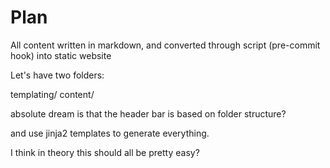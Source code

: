 # Plan

All content written in markdown, and converted through script (pre-commit hook) into static website

Let's have two folders:

templating/
content/

absolute dream is that the header bar is based on folder structure?

and use jinja2 templates to generate everything.

I think in theory this should all be pretty easy?
